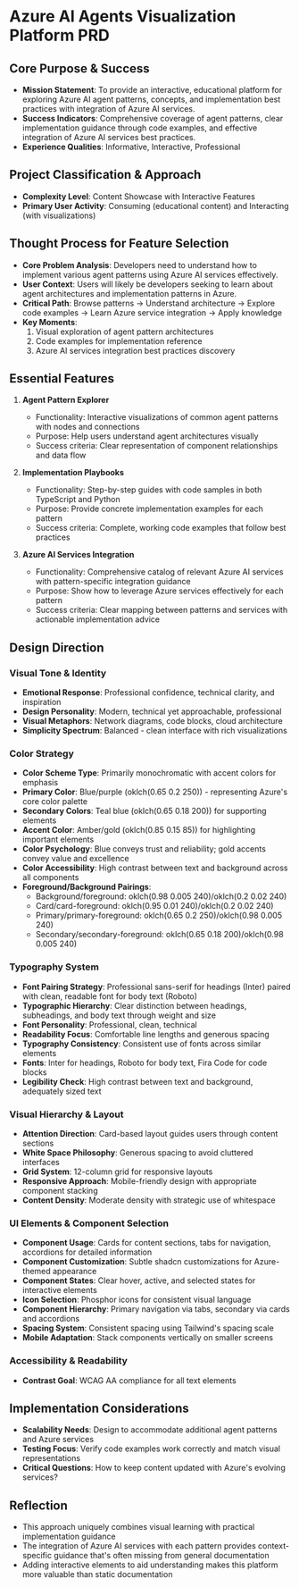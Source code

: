 # Azure AI Agents Visualization Platform PRD

## Core Purpose & Success
- **Mission Statement**: To provide an interactive, educational platform for exploring Azure AI agent patterns, concepts, and implementation best practices with integration of Azure AI services.
- **Success Indicators**: Comprehensive coverage of agent patterns, clear implementation guidance through code examples, and effective integration of Azure AI services best practices.
- **Experience Qualities**: Informative, Interactive, Professional

## Project Classification & Approach
- **Complexity Level**: Content Showcase with Interactive Features
- **Primary User Activity**: Consuming (educational content) and Interacting (with visualizations)

## Thought Process for Feature Selection
- **Core Problem Analysis**: Developers need to understand how to implement various agent patterns using Azure AI services effectively.
- **User Context**: Users will likely be developers seeking to learn about agent architectures and implementation patterns in Azure.
- **Critical Path**: Browse patterns → Understand architecture → Explore code examples → Learn Azure service integration → Apply knowledge
- **Key Moments**:
  1. Visual exploration of agent pattern architectures
  2. Code examples for implementation reference
  3. Azure AI services integration best practices discovery

## Essential Features
1. **Agent Pattern Explorer**
   - Functionality: Interactive visualizations of common agent patterns with nodes and connections
   - Purpose: Help users understand agent architectures visually
   - Success criteria: Clear representation of component relationships and data flow

2. **Implementation Playbooks**
   - Functionality: Step-by-step guides with code samples in both TypeScript and Python
   - Purpose: Provide concrete implementation examples for each pattern
   - Success criteria: Complete, working code examples that follow best practices

3. **Azure AI Services Integration**
   - Functionality: Comprehensive catalog of relevant Azure AI services with pattern-specific integration guidance
   - Purpose: Show how to leverage Azure services effectively for each pattern
   - Success criteria: Clear mapping between patterns and services with actionable implementation advice

## Design Direction

### Visual Tone & Identity
- **Emotional Response**: Professional confidence, technical clarity, and inspiration
- **Design Personality**: Modern, technical yet approachable, professional
- **Visual Metaphors**: Network diagrams, code blocks, cloud architecture
- **Simplicity Spectrum**: Balanced - clean interface with rich visualizations

### Color Strategy
- **Color Scheme Type**: Primarily monochromatic with accent colors for emphasis
- **Primary Color**: Blue/purple (oklch(0.65 0.2 250)) - representing Azure's core color palette
- **Secondary Colors**: Teal blue (oklch(0.65 0.18 200)) for supporting elements
- **Accent Color**: Amber/gold (oklch(0.85 0.15 85)) for highlighting important elements
- **Color Psychology**: Blue conveys trust and reliability; gold accents convey value and excellence
- **Color Accessibility**: High contrast between text and background across all components
- **Foreground/Background Pairings**: 
  - Background/foreground: oklch(0.98 0.005 240)/oklch(0.2 0.02 240)
  - Card/card-foreground: oklch(0.95 0.01 240)/oklch(0.2 0.02 240)
  - Primary/primary-foreground: oklch(0.65 0.2 250)/oklch(0.98 0.005 240)
  - Secondary/secondary-foreground: oklch(0.65 0.18 200)/oklch(0.98 0.005 240)

### Typography System
- **Font Pairing Strategy**: Professional sans-serif for headings (Inter) paired with clean, readable font for body text (Roboto)
- **Typographic Hierarchy**: Clear distinction between headings, subheadings, and body text through weight and size
- **Font Personality**: Professional, clean, technical
- **Readability Focus**: Comfortable line lengths and generous spacing
- **Typography Consistency**: Consistent use of fonts across similar elements
- **Fonts**: Inter for headings, Roboto for body text, Fira Code for code blocks
- **Legibility Check**: High contrast between text and background, adequately sized text

### Visual Hierarchy & Layout
- **Attention Direction**: Card-based layout guides users through content sections
- **White Space Philosophy**: Generous spacing to avoid cluttered interfaces
- **Grid System**: 12-column grid for responsive layouts
- **Responsive Approach**: Mobile-friendly design with appropriate component stacking
- **Content Density**: Moderate density with strategic use of whitespace

### UI Elements & Component Selection
- **Component Usage**: Cards for content sections, tabs for navigation, accordions for detailed information
- **Component Customization**: Subtle shadcn customizations for Azure-themed appearance
- **Component States**: Clear hover, active, and selected states for interactive elements
- **Icon Selection**: Phosphor icons for consistent visual language
- **Component Hierarchy**: Primary navigation via tabs, secondary via cards and accordions
- **Spacing System**: Consistent spacing using Tailwind's spacing scale
- **Mobile Adaptation**: Stack components vertically on smaller screens

### Accessibility & Readability
- **Contrast Goal**: WCAG AA compliance for all text elements

## Implementation Considerations
- **Scalability Needs**: Design to accommodate additional agent patterns and Azure services
- **Testing Focus**: Verify code examples work correctly and match visual representations
- **Critical Questions**: How to keep content updated with Azure's evolving services?

## Reflection
- This approach uniquely combines visual learning with practical implementation guidance
- The integration of Azure AI services with each pattern provides context-specific guidance that's often missing from general documentation
- Adding interactive elements to aid understanding makes this platform more valuable than static documentation